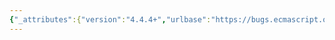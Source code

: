 ```yaml
---
{"_attributes":{"version":"4.4.4+","urlbase":"https://bugs.ecmascript.org/","maintainer":"dherman@mozilla.com"},"bug":{"bug_id":353,"creation_ts":"2012-05-11 23:36:00 -0700","short_desc":"10.2.1.1.6: wrong section number","delta_ts":"2012-06-16 09:43:51 -0700","product":"Draft for 6th Edition","component":"editorial issue","version":"Rev 7: May 4, 2012 Draft","rep_platform":"All","op_sys":"All","bug_status":"RESOLVED","resolution":"FIXED","priority":"Normal","bug_severity":"minor","everconfirmed":true,"reporter":{"uid":"jmdyck","name":"Michael Dyck"},"assigned_to":{"uid":"allen","name":"Allen Wirfs-Brock"},"long_desc":[{"commentid":937,"comment_count":0,"who":{"uid":"jmdyck","name":"Michael Dyck"},"bug_when":"2012-05-11 23:36:16 -0700","thetext":"There are two sections labelled:\n    10.2.1.1.6 \"CreateVarBinding (N, D)\"\n\nThe one between 10.2.1.2.5 and 10.2.1.2.7\nshould presumably be numbered 10.2.1.*2*.6."},{"commentid":1020,"comment_count":1,"who":{"uid":"allen","name":"Allen Wirfs-Brock"},"bug_when":"2012-06-16 09:43:51 -0700","thetext":"fixed in \"Rev 8\", June 12,2012 draft"}]}}
---
```

